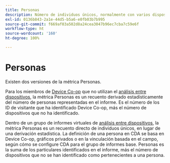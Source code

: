 ```yaml
---
title: Personas
description: Número de individuos únicos, normalmente con varios dispositivos.
exl-id: 0136b843-2a1e-44d5-b5a6-e0fb03b7b995
source-git-commit: f669af03a502d8a24cea3047b96ec7cba7c59e6f
workflow-type: ht
source-wordcount: '160'
ht-degree: 100%

---
```


# Personas

Existen dos versiones de la métrica Personas.

Para los miembros de [Device Co-op](https://experienceleague.adobe.com/docs/device-co-op/using/data/people.html?lang=es) que no utilizan el [análisis entre dispositivos](../cda/overview.md), la métrica Personas es un recuento derivado estadísticamente del número de personas representadas en el informe. Es el número de los ID de visitante que ha identificado Device Co-op, más el número de dispositivos que no ha identificado.

Dentro de un grupo de informes virtuales de [análisis entre dispositivos](../cda/overview.md), la métrica Personas es un recuento directo de individuos únicos, en lugar de una derivación estadística. La definición de una persona en CDA se basa en Device Co-op, gráficos privados o en la vinculación basada en el campo, según cómo se configure CDA para el grupo de informes base. Personas es la suma de los particulares identificados en el informe, más el número de dispositivos que no se han identificado como pertenecientes a una persona.
